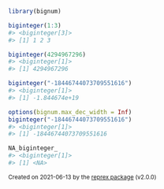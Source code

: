 ``` r
library(bignum)

biginteger(1:3)
#> <biginteger[3]>
#> [1] 1 2 3

biginteger(4294967296)
#> <biginteger[1]>
#> [1] 4294967296

biginteger("-18446744073709551616")
#> <biginteger[1]>
#> [1] -1.844674e+19

options(bignum.max_dec_width = Inf)
biginteger("-18446744073709551616")
#> <biginteger[1]>
#> [1] -18446744073709551616

NA_biginteger_
#> <biginteger[1]>
#> [1] <NA>
```

<sup>Created on 2021-06-13 by the [reprex package](https://reprex.tidyverse.org) (v2.0.0)</sup>
